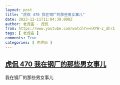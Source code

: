 ```yaml
---
layout: post
title: "虎侃 470 我在钢厂的那些男女事儿"
date: 2023-12-11T11:04:39.000Z
author: 老虎庙 · 虎侃
from: https://www.youtube.com/watch?v=nXYW-z_dhrI
tags: [ 老虎庙 ]
comments: True
categories: [ 老虎庙 ]
---
```

<!--1702292679000-->
[虎侃 470 我在钢厂的那些男女事儿](https://www.youtube.com/watch?v=nXYW-z_dhrI)
------

<div>
我在钢厂的那些男女事儿
</div>
